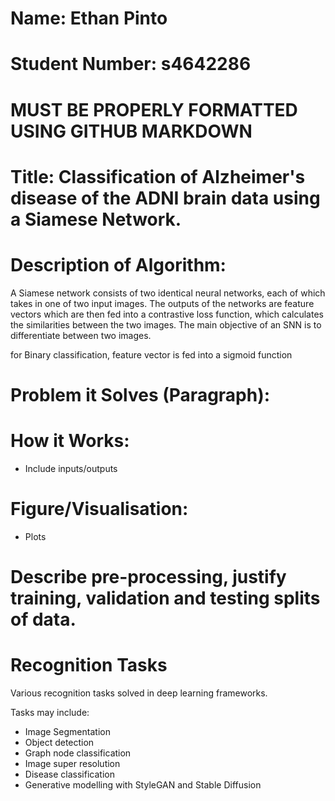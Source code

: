 # Name: Ethan Pinto
# Student Number: s4642286

# MUST BE PROPERLY FORMATTED USING GITHUB MARKDOWN

# Title: Classification of Alzheimer's disease of the ADNI brain data using a Siamese Network.

# Description of Algorithm: 
A Siamese network consists of two identical neural networks, each of which takes in one of two
input images. The outputs of the networks are feature vectors which are then fed into a contrastive
loss function, which calculates the similarities between the two images. The main objective of an SNN is to differentiate between two images.

for Binary classification, feature vector is fed into a sigmoid function


# Problem it Solves (Paragraph):


# How it Works:
* Include inputs/outputs


# Figure/Visualisation:

* Plots

# Describe pre-processing, justify training, validation and testing splits of data.



# Recognition Tasks
Various recognition tasks solved in deep learning frameworks.

Tasks may include:
* Image Segmentation
* Object detection
* Graph node classification
* Image super resolution
* Disease classification
* Generative modelling with StyleGAN and Stable Diffusion
